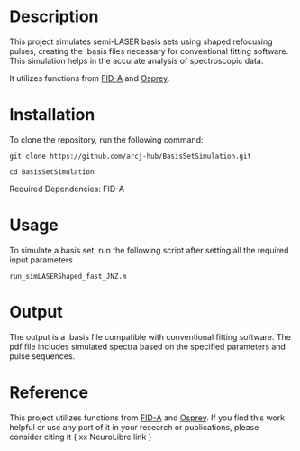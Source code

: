 # Description
This project simulates semi-LASER basis sets using shaped refocusing pulses, creating the .basis files necessary for conventional fitting software. This simulation helps in the accurate analysis of spectroscopic data.

It utilizes functions from [FID-A](https://www.opensourceimaging.org/project/fid-a-advanced-processing-and-simulation-of-mr-spectroscopy/) and [Osprey](https://schorschinho.github.io/osprey/).

# Installation
To clone the repository, run the following command:

`git clone https://github.com/arcj-hub/BasisSetSimulation.git`

`cd BasisSetSimulation`

Required Dependencies: FID-A

# Usage
To simulate a basis set, run the following script after setting all the required input parameters

`run_simLASERShaped_fast_JNZ.m`

# Output

The output is a .basis file compatible with conventional fitting software. The pdf file includes simulated spectra based on the specified parameters and pulse sequences.


# Reference

This project utilizes functions from [FID-A](https://www.opensourceimaging.org/project/fid-a-advanced-processing-and-simulation-of-mr-spectroscopy/) and [Osprey](https://schorschinho.github.io/osprey/). If you find this work helpful or use any part of it in your research or publications, please consider citing it { xx NeuroLibre link } 


